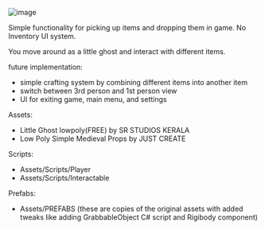 ![image](https://github.com/JustinePham/ItemDragDrop/assets/8952158/751bb157-f7ac-42a6-9240-6c61d913717f)


Simple functionality for picking up items and dropping them in game. 
No Inventory UI system. 

You move around as a little ghost and interact with different items.

future implementation: 

- simple crafting system by combining different items into another item
- switch between 3rd person and 1st person view
- UI for exiting game, main menu, and settings

Assets: 
- Little Ghost lowpoly(FREE) by SR STUDIOS KERALA
- Low Poly Simple Medieval Props by JUST CREATE

Scripts: 
- Assets/Scripts/Player
- Assets/Scripts/Interactable

Prefabs: 
- Assets/PREFABS     (these are copies of the original assets with added tweaks like adding GrabbableObject C# script and Rigibody component)
